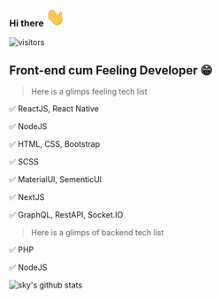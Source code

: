 ### Hi there <img src="https://github.com/ABSphreak/ABSphreak/blob/master/gifs/Hi.gif" width="35px"> 
![visitors](https://visitor-badge.laobi.icu/badge?page_id=skychavda)

## Front-end cum Feeling Developer 😁
>Here is a glimps feeling tech list

✅ ReactJS, React Native

✅ NodeJS

✅ HTML, CSS, Bootstrap

✅ SCSS

✅ MaterialUI, SementicUI

✅ NextJS

✅ GraphQL, RestAPI, Socket.IO

>Here is a glimps of backend tech list 

✅ PHP

✅ NodeJS

![sky's github stats](https://github-readme-stats.vercel.app/api?username=skychavda&count_private=true&show_icons=true&include_all_commits=true&show_owner=true)

